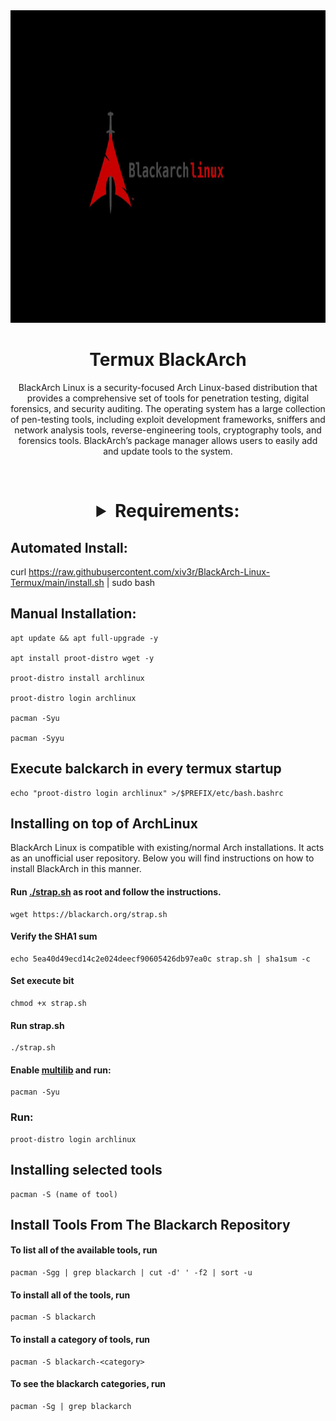<img with="1000" height="500" src="https://github.com/xiv3r/BlackArch-Linux-Termux/blob/main/images.png">

# <h1 align="center">Termux BlackArch</h1>

<p align="center"> BlackArch Linux is a security-focused Arch Linux-based distribution that provides a comprehensive set of tools for penetration testing, digital forensics, and security auditing. The operating system has a large collection of pen-testing tools, including exploit development frameworks, sniffers and network analysis tools, reverse-engineering tools, cryptography tools, and forensics tools. BlackArch’s package manager allows users to easily add and update tools to the system. </p>

<br>

<h1 align="center"><details><summary>Requirements:</summary>
    
 * `5-15GB storage`
 * `aarch64`
 * `arm64`
 * `armeabi-v7a`
 * `armeabi-v8a`
 
 * [`Termux`](https://github.com/xiv3r/Kali-Linux-Termux/releases/download/Apps/Termux_v0.119.1.apk)

</h1></details>

## Automated Install:

  curl https://raw.githubusercontent.com/xiv3r/BlackArch-Linux-Termux/main/install.sh | sudo bash

## Manual Installation:

    apt update && apt full-upgrade -y

    apt install proot-distro wget -y
    
    proot-distro install archlinux

    proot-distro login archlinux

    pacman -Syu

    pacman -Syyu

## Execute balckarch in every termux startup
   
    echo "proot-distro login archlinux" >/$PREFIX/etc/bash.bashrc


## Installing on top of ArchLinux

BlackArch Linux is compatible with existing/normal Arch installations. It acts as an unofficial user repository. Below you will find instructions on how to install BlackArch in this manner.

#### Run [./strap.sh](https://blackarch.org/strap.sh) as root and follow the instructions.
   
    wget https://blackarch.org/strap.sh

#### Verify the SHA1 sum

    echo 5ea40d49ecd14c2e024deecf90605426db97ea0c strap.sh | sha1sum -c

#### Set execute bit

    chmod +x strap.sh

#### Run strap.sh

    ./strap.sh

#### Enable [multilib](https://wiki.archlinux.org/index.php/Official_repositories#Enabling_multilib) and run:

    pacman -Syu


### Run:

    proot-distro login archlinux


## Installing selected tools

    pacman -S (name of tool)



## Install Tools From The Blackarch Repository

#### To list all of the available tools, run
   
    pacman -Sgg | grep blackarch | cut -d' ' -f2 | sort -u

#### To install all of the tools, run

    pacman -S blackarch
    
#### To install a category of tools, run
    
    pacman -S blackarch-<category>
    
#### To see the blackarch categories, run

    pacman -Sg | grep blackarch
